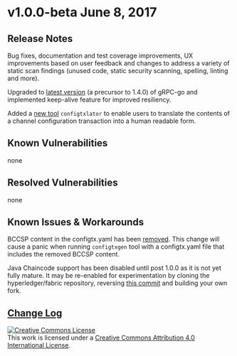 # v1.0.0-beta June 8, 2017

## Release Notes
Bug fixes, documentation and test coverage improvements, UX improvements based on user feedback and changes to address a variety of static scan findings (unused code, static security scanning, spelling, linting and more).

Upgraded to [latest version](https://github.com/grpc/grpc-go/releases/) (a precursor to 1.4.0) of gRPC-go and implemented keep-alive feature for improved resiliency.

Added a [new tool](https://github.com/ledgerone/fabric-ledgerone/tree/master/examples/configtxupdate) `configtxlator` to enable users to translate the contents of a channel configuration transaction into a human readable form.

## Known Vulnerabilities
none

## Resolved Vulnerabilities
none

## Known Issues & Workarounds
BCCSP content in the configtx.yaml has been [removed](https://github.com/ledgerone/fabric-ledgerone/commit/a997c30). This change will cause a panic when running `configtxgen` tool with a configtx.yaml file that includes the removed BCCSP content.

Java Chaincode support has been disabled until post 1.0.0 as it is not yet fully mature. It may be re-enabled for experimentation by cloning the hyperledger/fabric repository, reversing [this commit](https://github.com/ledgerone/fabric-ledgerone/commit/29e0c40) and building your own fork.

## [Change Log](https://github.com/ledgerone/fabric-ledgerone/blob/master/CHANGELOG.md#v100-beta)

<a rel="license" href="http://creativecommons.org/licenses/by/4.0/"><img alt="Creative Commons License" style="border-width:0" src="https://i.creativecommons.org/l/by/4.0/88x31.png" /></a><br />This work is licensed under a <a rel="license" href="http://creativecommons.org/licenses/by/4.0/">Creative Commons Attribution 4.0 International License</a>.
